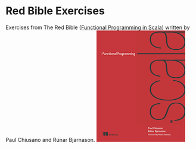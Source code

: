 # Red Bible Exercises
Exercises from The Red Bible ([Functional Programming in Scala](http://manning.com/bjarnason/)) written by Paul Chiusano and Rúnar Bjarnason.
![Functional Programming in Scala](project/book.png)